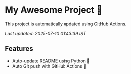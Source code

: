 # My Awesome Project 🚀

This project is automatically updated using GitHub Actions.

_Last updated: 2025-07-10 01:43:39 IST_

## Features
- Auto-update README using Python 🐍
- Auto Git push with GitHub Actions 🤖

